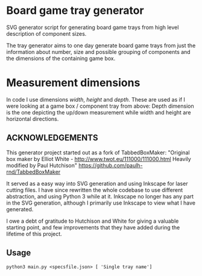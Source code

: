 Board game tray generator
=========================

SVG generator script for generating board game trays from high level description
of component sizes.

The tray generator aims to one day generate board game trays from just
the information about number, size and possible grouping of components
and the dimensions of the containing game box.

Measurement dimensions
======================
In code I use dimensions *width*, *height* and *depth*. These are used as if I were looking
at a game box / component tray from above: Depth dimension is the one depicting the up/down 
measurement while width and height are horizontal directions.


ACKNOWLEDGEMENTS
----------------
This generator project started out as a fork of TabbedBoxMaker:
"Original box maker by Elliot White - http://www.twot.eu/111000/111000.html 
Heavily modified by Paul Hutchison"
https://github.com/paulh-rnd/TabbedBoxMaker

It served as a easy way into SVG generation and using Inkscape for laser cutting files.
I have since rewritten the whole codebase to use different abstraction, and using 
Python 3 while at it. Inkscape no longer has any part in the SVG generation, although
I primarily use Inkscape to view what I have generated.

I owe a debt of gratitude to Hutchison and White
for giving a valuable starting point, and few improvements that they have added
during the lifetime of this project.

Usage
-----
`python3 main.py <specsfile.json> [ 'Single tray name']`
